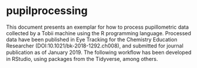 # pupilprocessing
This document presents an exemplar for how to process pupillometric data collected by a Tobii machine using the R programming language. Processed data have been published in Eye Tracking for the Chemistry Education Researcher (DOI:10.1021/bk-2018-1292.ch008), and submitted for journal publication as of January 2019. The following workﬂow has been developed in RStudio, using packages from the Tidyverse, among others.
